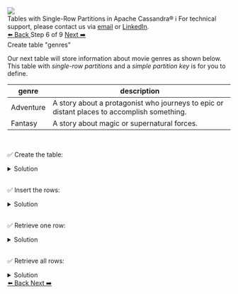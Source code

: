 <!-- TOP -->
<div class="top">
  <img class="scenario-academy-logo" src="https://datastax-academy.github.io/katapod-shared-assets/images/ds-academy-2023.svg" />
  <div class="scenario-title-section">
    <span class="scenario-title">Tables with Single-Row Partitions in Apache Cassandra®</span>
    <span class="scenario-subtitle">ℹ️ For technical support, please contact us via <a href="mailto:aleksandr.volochnev@datastax.com">email</a> or <a href="https://dtsx.io/aleks">LinkedIn</a>.</span>
  </div>
</div>

<!-- NAVIGATION -->
<div id="navigation-top" class="navigation-top">
 <a href='command:katapod.loadPage?[{"step":"step5-cassandra"}]'
   class="btn btn-dark navigation-top-left">⬅️ Back
 </a>
<span class="step-count"> Step 6 of 9</span>
 <a href='command:katapod.loadPage?[{"step":"step7-cassandra"}]' 
    class="btn btn-dark navigation-top-right">Next ➡️
  </a>
</div>

<!-- CONTENT -->

<div class="step-title">Create table "genres"</div>

Our next table will store information about movie genres as shown below. This table 
with *single-row partitions* and a *simple partition key* is for you to define.

| genre     | description |
|-----------|-------------|
| Adventure |  A story about a protagonist who journeys to epic or distant places to accomplish something. |
| Fantasy   |  A story about magic or supernatural forces. | 

<br/>

✅ Create the table:
<details>
  <summary>Solution</summary>

```
CREATE TABLE IF NOT EXISTS genres (
  genre TEXT,
  description TEXT,
  PRIMARY KEY ((genre))
);
```

</details>

<br/>

✅ Insert the rows:
<details>
  <summary>Solution</summary>

```
INSERT INTO genres (genre, description) 
VALUES ('Adventure', 'A story about a protagonist who journeys to epic or distant places to accomplish something.');
INSERT INTO genres (genre, description) 
VALUES ('Fantasy', 'A story about magic or supernatural forces.');
```

</details>

<br/>

✅ Retrieve one row:
<details>
  <summary>Solution</summary>

```
SELECT * FROM genres
WHERE genre = 'Fantasy';
```

</details>

<br/>

✅ Retrieve all rows:
<details>
  <summary>Solution</summary>

```
SELECT * FROM genres;
```

</details>

<!-- NAVIGATION -->
<div id="navigation-bottom" class="navigation-bottom">
 <a href='command:katapod.loadPage?[{"step":"step5-cassandra"}]'
   class="btn btn-dark navigation-bottom-left">⬅️ Back
 </a>
 <a href='command:katapod.loadPage?[{"step":"step7-cassandra"}]'
    class="btn btn-dark navigation-bottom-right">Next ➡️
  </a>
</div>

